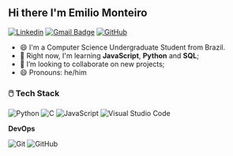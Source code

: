 ## Hi there I'm Emilio Monteiro


[![Linkedin](https://img.shields.io/badge/-EmilioMonteiro-blue?style=flat-square&logo=Linkedin&logoColor=white&link=https://www.linkedin.com/in/emilio-monteiro)](https://www.linkedin.com/in/emilio-monteiro)
[![Gmail Badge](https://img.shields.io/badge/-monteiroemilio@gmail.com-006bed?style=flat-square&logo=Gmail&logoColor=white&link=mailto:monteiroemilio@gmail.com)](mailto:monteiroemilio@gmail.com)
[![GitHub](https://img.shields.io/github/followers/emiliomonteiro?label=follow&style=social)](https://github.com/emiliomonteiro)


- 😄 I'm a Computer Science Undergraduate Student from Brazil. </br>
- 🌱 Right now, I'm learning  **JavaScript**, **Python** and **SQL**; </br>
- 👯 I’m looking to collaborate on new projects;  </br>
- 😄 Pronouns: he/him



### 🖱️  Tech Stack

![Python](https://img.shields.io/static/v1?label=Python&message=%20&color=9cf&labelColor=grey&style=flat-square&logo=python&logoColor=white)
![C](https://img.shields.io/static/v1?label=C&message=%20&color=9cf&labelColor=grey&style=flat-square&logo=c&logoColor=white)
![JavaScript](https://img.shields.io/badge/-JavaScript-333333?style=flat&logo=javascript)
![Visual Studio Code](https://img.shields.io/badge/-Visual%20Studio%20Code-333333?style=flat&logo=visual-studio-code&logoColor=007ACC)

**DevOps**

![Git](https://img.shields.io/badge/-Git-333333?style=flat&logo=git)
![GitHub](https://img.shields.io/badge/-GitHub-333333?style=flat&logo=github)

<!--
**emiliomonteiro/emiliomonteiro** is a ✨ _special_ ✨ repository because its `README.md` (this file) appears on your GitHub profile.

Here are some ideas to get you started:

- 🔭 I’m currently working on ...
- 🌱 I’m currently learning ...
- 👯 I’m looking to collaborate on ...
- 🤔 I’m looking for help with ...
- 😄  Ask me about ...
- 📫 How to reach me: ...
- 😄 Pronouns: ...
- ⚡ Fun fact: ...
-->
